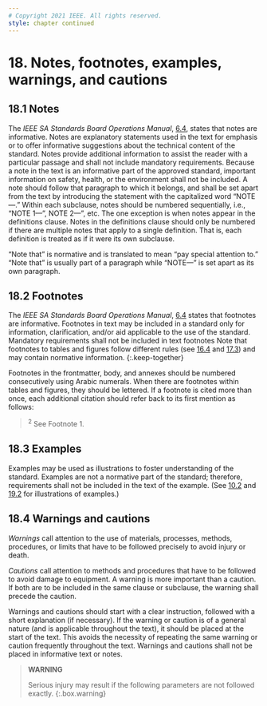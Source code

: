 ```yaml
---
# Copyright 2021 IEEE. All rights reserved.
style: chapter continued
---
```


# 18. Notes, footnotes, examples, warnings, and cautions

## 18.1 Notes

The *IEEE SA Standards Board Operations Manual*, [6.4](https://standards.ieee.org/about/policies/opman/sect6/#6.4), states that notes are informative. Notes are explanatory statements used in the text for emphasis or to offer informative suggestions about the technical content of the standard. Notes provide additional information to assist the reader with a particular passage and shall not include mandatory requirements. Because a note in the text is an informative part of the approved standard, important information on safety, health, or the environment shall not be included. A note should follow that paragraph to which it belongs, and shall be set apart from the text by introducing the statement with the capitalized word “NOTE—.” Within each subclause, notes should be numbered sequentially, i.e., “NOTE 1—”, NOTE 2—”, etc. The one exception is when notes appear in the definitions clause. Notes in the definitions clause should only be numbered if there are multiple notes that apply to a single definition. That is, each definition is treated as if it were its own subclause.

“Note that” is normative and is translated to mean “pay special attention to.” “Note that” is usually part of a paragraph while “NOTE—” is set apart as its own paragraph.

## 18.2 Footnotes

The *IEEE SA Standards Board Operations Manual*, [6.4](https://standards.ieee.org/about/policies/opman/sect6/#6.4) states that footnotes are informative. Footnotes in text may be included in a standard only for information, clarification, and/or aid applicable to the use of the standard. Mandatory requirements shall not be included in text footnotes Note that footnotes to tables and figures follow different rules (see [16.4](16164-notes-and-footnotes-to-tables) and [17.3](17.md#173-notes-and-footnotes-to-figures)) and may contain normative information.
{:.keep-together}

Footnotes in the frontmatter, body, and annexes should be numbered consecutively using Arabic numerals. When there are footnotes within tables and figures, they should be lettered. If a footnote is cited more than once, each additional citation should refer back to its first mention as follows:

><sup>2</sup> See Footnote 1.

## 18.3 Examples

Examples may be used as illustrations to foster understanding of the standard. Examples are not a normative part of the standard; therefore, requirements shall not be included in the text of the example. (See [10.2](10.md#102-that-and-which) and [19.2](19.md#192-citing-standards-in-a-bibliography) for illustrations of examples.)

## 18.4 Warnings and cautions

*Warnings* call attention to the use of materials, processes, methods, procedures, or limits that have to be followed precisely to avoid injury or death.

*Cautions* call attention to methods and procedures that have to be followed to avoid damage to equipment. A warning is more important than a caution. If both are to be included in the same clause or subclause, the warning shall precede the caution.

Warnings and cautions should start with a clear instruction, followed with a short explanation (if necessary). If the warning or caution is of a general nature (and is applicable throughout the text), it should be placed at the start of the text. This avoids the necessity of repeating the same warning or caution frequently throughout the text. Warnings and cautions shall not be placed in informative text or notes.

> **WARNING**
>
> Serious injury may result if the following parameters are not followed exactly.
{:.box.warning}
